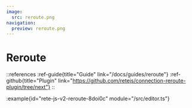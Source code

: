 ```yaml
---
image:
  src: reroute.png
navigation:
  preview: reroute.png
---
```


# Reroute

::references
:ref-guide{title="Guide" link="/docs/guides/reroute"}
:ref-github{title="Plugin" link="https://github.com/retejs/connection-reroute-plugin/tree/next"}
::

:example{id="rete-js-v2-reroute-8doi0c" module="/src/editor.ts"}
